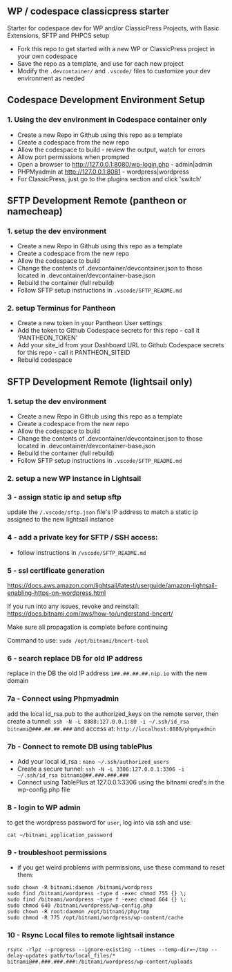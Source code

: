 ## WP / codespace classicpress starter

Starter for codespace dev for WP and/or ClassicPress Projects, with Basic Extensions, SFTP and PHPCS setup

- Fork this repo to get started with a new WP or ClassicPress project in your own codespace
- Save the repo as a template, and use for each new project
- Modify the `.devcontainer/` and `.vscode/` files to customize your dev environment as needed

## Codespace Development Environment Setup

### 1. Using the dev environment in Codespace container only

- Create a new Repo in Github using this repo as a template
- Create a codespace from the new repo
- Allow the codespace to build - review the output, watch for errors
- Allow port permissions when prompted
- Open a browser to http://127.0.0.1:8080/wp-login.php - admin|admin
- PHPMyadmin at http://127.0.0.1:8081 - wordpress|wordpress
- For ClassicPress, just go to the plugins section and click 'switch'


## SFTP Development Remote (pantheon or namecheap)

### 1. setup the dev environment

- Create a new Repo in Github using this repo as a template
- Create a codespace from the new repo
- Allow the codespace to build
- Change the contents of .devcontainer/devcontainer.json to those located in .devcontainer/devcontainer-base.json
- Rebuild the container (full rebuild)
- Follow SFTP setup instructions in `.vscode/SFTP_README.md`

### 2. setup Terminus for Pantheon

- Create a new token in your Pantheon User settings
- Add the token to Github Codespace secrets for this repo - call it 'PANTHEON_TOKEN'
- Add your site_id from your Dashboard URL to Github Codespace secrets for this repo - call it PANTHEON_SITEID
- Rebuild codespace

## SFTP Development Remote (lightsail only)

### 1. setup the dev environment

- Create a new Repo in Github using this repo as a template
- Create a codespace from the new repo
- Allow the codespace to build
- Change the contents of .devcontainer/devcontainer.json to those located in .devcontainer/devcontainer-base.json
- Rebuild the container (full rebuild)
- Follow SFTP setup instructions in `.vscode/SFTP_README.md`

### 2. setup a new WP instance in Lightsail

### 3 - assign static ip and setup sftp

update the `/.vscode/sftp.json` file's IP address to match a static ip assigned to the new lightsail instance

### 4 - add a private key for SFTP / SSH access:

- follow instructions in `/vscode/SFTP_README.md`

### 5 - ssl certificate generation

https://docs.aws.amazon.com/lightsail/latest/userguide/amazon-lightsail-enabling-https-on-wordpress.html

If you run into any issues, revoke and reinstall:  
https://docs.bitnami.com/aws/how-to/understand-bncert/

Make sure all propagation is complete before continuing

Command to use:
`sudo /opt/bitnami/bncert-tool`

### 6 - search replace DB for old IP address

replace in the DB the old IP address `1##.##.##.##.nip.io` with the new domain

### 7a - Connect using Phpmyadmin

add the local id_rsa.pub to the authorized_keys on the remote server, then create a tunnel: `ssh -N -L 8888:127.0.0.1:80 -i ~/.ssh/id_rsa bitnami@###.##.##.###` and access at:
`http://localhost:8888/phpmyadmin`

### 7b - Connect to remote DB using tablePlus

- Add your local id_rsa :  `nano ~/.ssh/authorized_users`
- Create a secure tunnel:  `ssh -N -L 3306:127.0.0.1:3306 -i ~/.ssh/id_rsa bitnami@##.###.###.###`
- Connect using TablePlus at 127.0.0.1:3306 using the bitnami cred's in the wp-config.php file

### 8 - login to WP admin

to get the wordpress password for `user`, log into via ssh and use:

`cat ~/bitnami_application_password`

### 9 - troubleshoot permissions

- if you get weird problems with permissions, use these command to reset them:

```
sudo chown -R bitnami:daemon /bitnami/wordpress
sudo find /bitnami/wordpress -type d -exec chmod 755 {} \;
sudo find /bitnami/wordpress -type f -exec chmod 664 {} \;
sudo chmod 640 /bitnami/wordpress/wp-config.php
sudo chown -R root:daemon /opt/bitnami/php/tmp
sudo chmod -R 775 /opt/bitnami/wordpress/wp-content/cache
```

### 10 - Rsync Local files to remote lightsail instance

```
rsync -rlpz --progress --ignore-existing --times --temp-dir=~/tmp --delay-updates path/to/local_files/* bitnami@##.###.###.###:/bitnami/wordpress/wp-content/uploads
```

